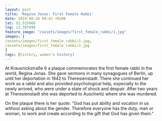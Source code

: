 ```yaml
---
layout: post
title: 'Regina Jonas: First Female Rabbi'
date: 2019-08-28 09:42 +0200
lat: 52.525060
lng: 13.397090
feature_image: "/assets/images/first_female_rabbi/1.jpg"
images: [
/assets/images/first_female_rabbi/1.jpg,
/assets/images/first_female_rabbi/2.jpg
]
tags: [history, women's history]
---
```


At Krausnickstraße 6 a plaque commemorates the first female rabbi in the world, Regina Jonas. She gave sermons in many synagogues of Berlin, up until her deportation in 1942 to Theresienstadt. There she continued her work as a rabbi and also provided psychological help, especially to the newly arrived, who were under a state of shock and despair. After two years at Theresienstadt she was deported to Auschwitz where she was murdered.

On the plaque there is her quote: "God has put ability and vocation in us without asking about the gender. Therefore everyone has the duty, man or woman, to work and create according to the gift that God has given them."
